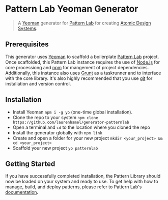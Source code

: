 # Pattern Lab Yeoman Generator

> A [Yeoman][Yeoman] generator for [Pattern Lab][Pattern Lab] for creating [Atomic Design Systems][Atomic Design].

## Prerequisites

This generator uses [Yeoman][Yeoman] to scaffold a boilerplate [Pattern Lab][Pattern Lab] project. Once scaffolded, this Pattern Lab instance requires the use of [Node.js][Node.js] for core processiong and [npm][npm] for mangement of project dependencies. Additionally, this instance also uses [Grunt][Grunt] as a taskrunner and to interface with the core library. It's also highly recommended that you use [git][git] for installation and version control.

## Installation

- Install Yeoman `npm i -g yo` (one-time global installation).
- Clone the repo to your system `npm clone https://github.com/laurenhamel/generator-patternlab`
- Open a terminal and `cd` to the location where you cloned the repo
- Install the generator globally with `npm link`
- Create and open a folder for your new project `mkdir <your_project> && cd <your_project>`
- Scaffold your new project `yo patternlab`

## Getting Started

If you have successfully completed installation, the Pattern Library should now be loaded on your system and ready to use. To get help with how to manage, build, and deploy patterns, please refer to Pattern Lab's [documentation][Docs]. 

[Yeoman]: yeoman.io
[Node.js]: nodejs.org
[npm]: npmjs.com
[Grunt]: gruntjs.com
[git]: git-scm.com
[Pattern Lab]: patternlab.io
[Docs]: patternlab.io/docs
[Atomic Design]: atomicdesign.bradfrost.dom
